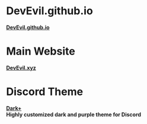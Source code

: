 # DevEvil.github.io
**[DevEvil.github.io](https://devevil99.github.io/devevil/)**
# Main Website
**[DevEvil.xyz](https://devevil.xyz)**
# Discord Theme
**[Dark+](https://devevil.xyz/darkplus)** <br>
**Highly customized dark and purple theme for Discord**

